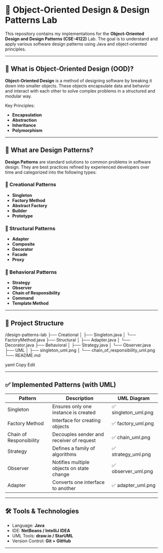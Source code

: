 # 🎯 Object-Oriented Design & Design Patterns Lab

This repository contains my implementations for the **Object-Oriented Design and Design Patterns (CSE-4122)** Lab. The goal is to understand and apply various software design patterns using Java and object-oriented principles.

---

## 🧠 What is Object-Oriented Design (OOD)?

**Object-Oriented Design** is a method of designing software by breaking it down into smaller objects. These objects encapsulate data and behavior and interact with each other to solve complex problems in a structured and modular way.

Key Principles:
- **Encapsulation**
- **Abstraction**
- **Inheritance**
- **Polymorphism**

---

## 🧩 What are Design Patterns?

**Design Patterns** are standard solutions to common problems in software design. They are best practices refined by experienced developers over time and categorized into the following types:

### 🔹 Creational Patterns
- **Singleton**
- **Factory Method**
- **Abstract Factory**
- **Builder**
- **Prototype**

### 🔹 Structural Patterns
- **Adapter**
- **Composite**
- **Decorator**
- **Facade**
- **Proxy**

### 🔹 Behavioral Patterns
- **Strategy**
- **Observer**
- **Chain of Responsibility**
- **Command**
- **Template Method**

---

## 📂 Project Structure

/design-patterns-lab
├── Creational
│ ├── Singleton.java
│ └── FactoryMethod.java
├── Structural
│ ├── Adapter.java
│ └── Decorator.java
├── Behavioral
│ ├── Strategy.java
│ └── Observer.java
├── UML
│ ├── singleton_uml.png
│ └── chain_of_responsibility_uml.png
└── README.md

yaml
Copy
Edit

---

## ✅ Implemented Patterns (with UML)

| Pattern                     | Description                                     | UML Diagram         |
|----------------------------|-------------------------------------------------|----------------------|
| Singleton                  | Ensures only one instance is created           | ✅ singleton_uml.png |
| Factory Method             | Interface for creating objects                 | ✅ factory_uml.png   |
| Chain of Responsibility    | Decouples sender and receiver of request       | ✅ chain_uml.png     |
| Strategy                   | Defines a family of algorithms                 | ✅ strategy_uml.png  |
| Observer                   | Notifies multiple objects on state change      | ✅ observer_uml.png  |
| Adapter                   | Converts one interface to another              | ✅ adapter_uml.png   |

---

## 🛠️ Tools & Technologies

- Language: **Java**
- IDE: **NetBeans / IntelliJ IDEA**
- UML Tools: **draw.io / StarUML**
- Version Control: **Git + GitHub**

---
